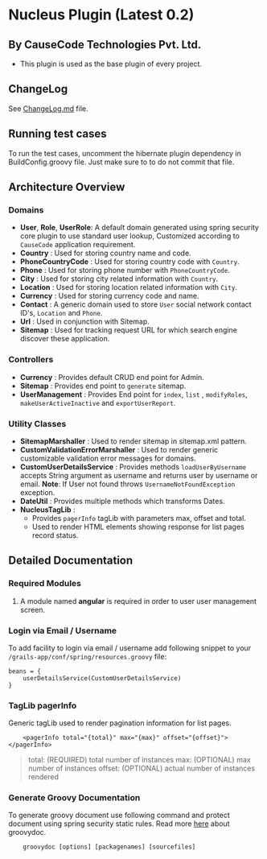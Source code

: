 # Nucleus Plugin (Latest 0.2)

## By CauseCode Technologies Pvt. Ltd.

* This plugin is used as the base plugin of every project.

## ChangeLog

See [ChangeLog.md](https://bitbucket.org/causecode/nucleus/src/d9be8242b8cc37260eac82ea157d1eebe49b71be/ChangeLog.md?at=master) file.

## Running test cases

To run the test cases, uncomment the hibernate plugin dependency in BuildConfig.groovy file. Just make sure to to do
not commit that file.

## Architecture Overview

### Domains

- **User**, **Role**, **UserRole**:
A default domain generated using spring security core plugin to use standard user lookup, Customized according to 
`CauseCode` application requirement.
- **Country** : 
Used for storing country name and code.
- **PhoneCountryCode** : 
Used for storing country code with `Country`.
- **Phone** : 
Used for storing phone number with `PhoneCountryCode`.
- **City** : 
Used for storing city related information with `Country`.
- **Location** : 
Used for storing location related information with `City`.
- **Currency** : 
Used for storing currency code and name.
- **Contact** : 
A generic domain used to store `User` social network contact ID's, `Location` and `Phone`.
- **Url** : 
Used in conjunction with Sitemap.
- **Sitemap** : 
Used for tracking request URL for which search engine discover these application.

### Controllers

- **Currency** : 
Provides default CRUD end point for Admin.
- **Sitemap** : 
Provides end point to `generate` sitemap.
- **UserManagement** : 
Provides End point for `index`, `list` , `modifyRoles`, `makeUserActiveInactive` and `exportUserReport`.

### Utility Classes

- **SitemapMarshaller** : 
Used to render sitemap in sitemap.xml pattern.
- **CustomValidationErrorMarshaller** : 
Used to render generic customizable validation error messages for domains.
- **CustomUserDetailsService** : 
Provides methods `loadUserByUsername` accepts String argument as username and returns user by username or email.
**Note**: If User not found throws `UsernameNotFoundException` exception.
- **DateUtil** : 
Provides multiple methods which transforms Dates.
- **NucleusTagLib** : 
    - Provides `pagerInfo` tagLib with parameters max, offset and total.
    - Used to render HTML elements showing response for list pages record status.

## Detailed Documentation

### Required Modules

1. A module named **angular** is required in order to user user management screen.

### Login via Email / Username

To add facility to login via email / username add following snippet to your `/grails-app/conf/spring/resources.groovy` file:

```
beans = {
    userDetailsService(CustomUserDetailsService)
}
```

### TagLib pagerInfo 
Generic tagLib used to render pagination information for list pages.

```
    <pagerInfo total="{total}" max="{max}" offset="{offset}"></pagerInfo>
```
> total: (REQUIRED) total number of instances
> max: (OPTIONAL) max number of instances
> offset: (OPTIONAL) actual number of instances rendered

### Generate Groovy Documentation
To generate groovy document use following command and protect document using spring security static rules. Read more [here](http://www.gradle.org/docs/current/dsl/org.gradle.api.tasks.javadoc.Groovydoc.html) about groovydoc.
```
    groovydoc [options] [packagenames] [sourcefiles]
```
